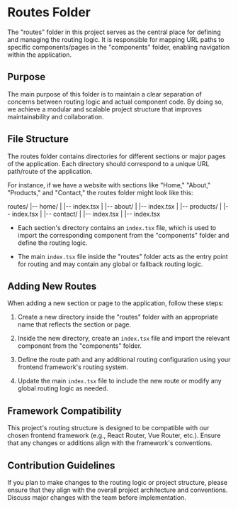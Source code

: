 # Routes Folder

The "routes" folder in this project serves as the central place for defining and managing the routing logic. It is responsible for mapping URL paths to specific components/pages in the "components" folder, enabling navigation within the application.

## Purpose

The main purpose of this folder is to maintain a clear separation of concerns between routing logic and actual component code. By doing so, we achieve a modular and scalable project structure that improves maintainability and collaboration.

## File Structure

The routes folder contains directories for different sections or major pages of the application. Each directory should correspond to a unique URL path/route of the application.

For instance, if we have a website with sections like "Home," "About," "Products," and "Contact," the routes folder might look like this:

routes/
|-- home/
| |-- index.tsx
|
|-- about/
| |-- index.tsx
|
|-- products/
| |-- index.tsx
|
|-- contact/
| |-- index.tsx
|
|-- index.tsx

- Each section's directory contains an `index.tsx` file, which is used to import the corresponding component from the "components" folder and define the routing logic.

- The main `index.tsx` file inside the "routes" folder acts as the entry point for routing and may contain any global or fallback routing logic.

## Adding New Routes

When adding a new section or page to the application, follow these steps:

1. Create a new directory inside the "routes" folder with an appropriate name that reflects the section or page.

2. Inside the new directory, create an `index.tsx` file and import the relevant component from the "components" folder.

3. Define the route path and any additional routing configuration using your frontend framework's routing system.

4. Update the main `index.tsx` file to include the new route or modify any global routing logic as needed.

## Framework Compatibility

This project's routing structure is designed to be compatible with our chosen frontend framework (e.g., React Router, Vue Router, etc.). Ensure that any changes or additions align with the framework's conventions.

## Contribution Guidelines

If you plan to make changes to the routing logic or project structure, please ensure that they align with the overall project architecture and conventions. Discuss major changes with the team before implementation.
